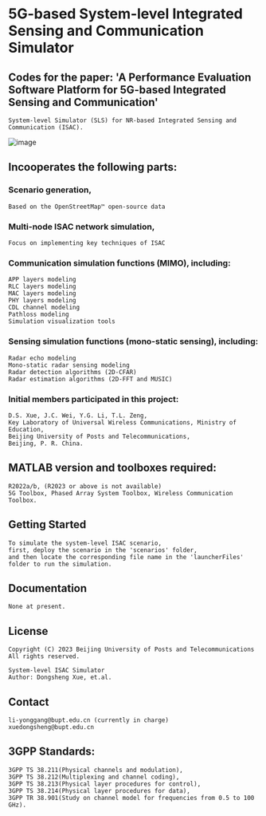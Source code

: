 # 5G-based System-level Integrated Sensing and Communication Simulator
## Codes for the paper: 'A Performance Evaluation Software Platform for 5G-based Integrated Sensing and Communication'
    System-level Simulator (SLS) for NR-based Integrated Sensing and Communication (ISAC).
![image](https://github.com/xds0112/5G_based_System_level_Integrated_Sensing_and_Communication_Simulator/blob/main/dataFiles/platformICON.bmp)

## Incooperates the following parts:<br>
###  Scenario generation,<br>
    Based on the OpenStreetMap™ open-source data
###  Multi-node ISAC network simulation,<br>
    Focus on implementing key techniques of ISAC
###  Communication simulation functions (MIMO), including:<br>
    APP layers modeling
    RLC layers modeling
    MAC layers modeling
    PHY layers modeling
    CDL channel modeling
    Pathloss modeling
    Simulation visualization tools
### Sensing simulation functions (mono-static sensing), including:<br>
    Radar echo modeling
    Mono-static radar sensing modeling
    Radar detection algorithms (2D-CFAR)
    Radar estimation algorithms (2D-FFT and MUSIC)


### Initial members participated in this project:<br>
    D.S. Xue, J.C. Wei, Y.G. Li, T.L. Zeng,
    Key Laboratory of Universal Wireless Communications, Ministry of Education,
    Beijing University of Posts and Telecommunications,
    Beijing, P. R. China.


## MATLAB version and toolboxes required: 
    R2022a/b, (R2023 or above is not available) 
    5G Toolbox, Phased Array System Toolbox, Wireless Communication Toolbox.


## Getting Started
    To simulate the system-level ISAC scenario,
    first, deploy the scenario in the 'scenarios' folder,
    and then locate the corresponding file name in the 'launcherFiles' folder to run the simulation.


## Documentation
    None at present.


## License
    Copyright (C) 2023 Beijing University of Posts and Telecommunications
    All rights reserved.

    System-level ISAC Simulator
    Author: Dongsheng Xue, et.al.


## Contact
    li-yonggang@bupt.edu.cn (currently in charge)
    xuedongsheng@bupt.edu.cn


## 3GPP Standards:
    3GPP TS 38.211(Physical channels and modulation),
    3GPP TS 38.212(Multiplexing and channel coding),
    3GPP TS 38.213(Physical layer procedures for control),
    3GPP TS 38.214(Physical layer procedures for data),
    3GPP TR 38.901(Study on channel model for frequencies from 0.5 to 100 GHz). 

